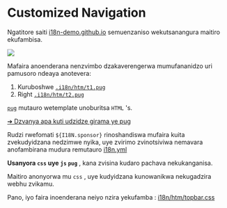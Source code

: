 # Customized Navigation

Ngatitore saiti [i18n-demo.github.io](//i18n-demo.github.io) semuenzaniso wekutsanangura maitiro ekufambisa.

![](https://p.3ti.site/1731036697.avif)

Mafaira anoenderana nenzvimbo dzakaverengerwa mumufananidzo uri pamusoro ndeaya anotevera:

1. Kuruboshwe [`.i18n/htm/t1.pug`](https://github.com/i18n-site/demo.i18n.site/blob/main/.i18n/htm/t1.pug)
2. Right [`.i18n/htm/t2.pug`](https://github.com/i18n-site/demo.i18n.site/blob/main/.i18n/htm/t2.pug)

[`pug`](https://pugjs.org) mutauro wetemplate unoburitsa `HTML` 's.

[➔ Dzvanya apa kuti udzidze girama ye pug](https://pugjs.org)

Rudzi rwefomati `${I18N.sponsor}` rinoshandiswa mufaira kuita zvekudyidzana nedzimwe nyika, uye zvirimo zvinotsiviwa nemavara anofambirana mudura remutauro [i18n.yml](https://github.com/i18n-site/demo.i18n.site/blob/main/en/i18n.yml)

**Usanyora `css` uye `js` `pug`** , kana zvisina kudaro pachava nekukanganisa.

Maitiro anonyorwa mu `css` , uye kudyidzana kunowanikwa nekugadzira webhu zvikamu.

Pano, iyo faira inoenderana neiyo nzira yekufamba : [i18n/htm/topbar.css](https://github.com/i18n-site/demo.i18n.site/blob/main/.i18n/htm/topbar.css)